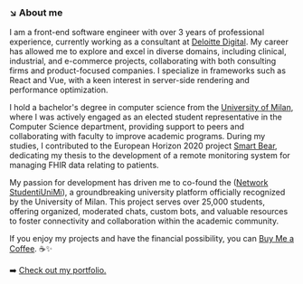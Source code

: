 ### ↘️ About me
I am a front-end software engineer with over 3 years of professional experience, currently working as a consultant at [Deloitte Digital](https://www.deloittedigital.com/it/en.html). My career has allowed me to explore and excel in diverse domains, including clinical, industrial, and e-commerce projects, collaborating with both consulting firms and product-focused companies. I specialize in frameworks such as React and Vue, with a keen interest in server-side rendering and performance optimization.

I hold a bachelor's degree in computer science from the [University of Milan](https://www.unimi.it/it), where I was actively engaged as an elected student representative in the Computer Science department, providing support to peers and collaborating with faculty to improve academic programs. During my studies, I contributed to the European Horizon 2020 project [Smart Bear](https://cordis.europa.eu/project/id/857172/it), dedicating my thesis to the development of a remote monitoring system for managing FHIR data relating to patients.

My passion for development has driven me to co-found the ([Network StudentiUniMi](https://studentiunimi.it/)), a groundbreaking university platform officially recognized by the University of Milan. This project serves over 25,000 students, offering organized, moderated chats, custom bots, and valuable resources to foster connectivity and collaboration within the academic community.

If you enjoy my projects and have the financial possibility, you can [Buy Me a Coffee](https://www.buymeacoffee.com/giuseppetm). ☕✨

➡️ [Check out my portfolio.](https://giuseppedelcampo.netlify.app/)
